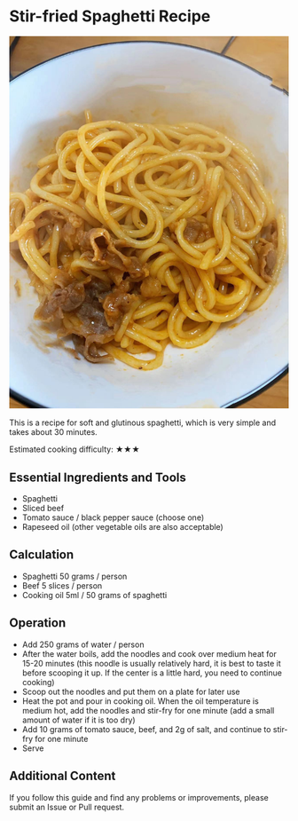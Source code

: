 # Stir-fried Spaghetti Recipe

![Spaghetti](./a.jpg)

This is a recipe for soft and glutinous spaghetti, which is very simple and takes about 30 minutes.

Estimated cooking difficulty: ★★★

## Essential Ingredients and Tools

- Spaghetti
- Sliced beef
- Tomato sauce / black pepper sauce (choose one)
- Rapeseed oil (other vegetable oils are also acceptable)

## Calculation

- Spaghetti 50 grams / person
- Beef 5 slices / person
- Cooking oil 5ml / 50 grams of spaghetti

## Operation

- Add 250 grams of water / person
- After the water boils, add the noodles and cook over medium heat for 15-20 minutes (this noodle is usually relatively hard, it is best to taste it before scooping it up. If the center is a little hard, you need to continue cooking)
- Scoop out the noodles and put them on a plate for later use
- Heat the pot and pour in cooking oil. When the oil temperature is medium hot, add the noodles and stir-fry for one minute (add a small amount of water if it is too dry)
- Add 10 grams of tomato sauce, beef, and 2g of salt, and continue to stir-fry for one minute
- Serve

## Additional Content

If you follow this guide and find any problems or improvements, please submit an Issue or Pull request.
